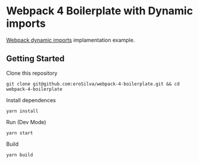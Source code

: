 # Webpack 4 Boilerplate with Dynamic imports
[Webpack dynamic imports](https://webpack.js.org/guides/code-splitting/#dynamic-imports) implamentation example.


## Getting Started
Clone this repository
```
git clone git@github.com:eroSilva/webpack-4-boilerplate.git && cd webpack-4-boilerplate
```

Install dependences
```
yarn install
```

Run (Dev Mode)
```
yarn start
```

Build
```
yarn build
```
